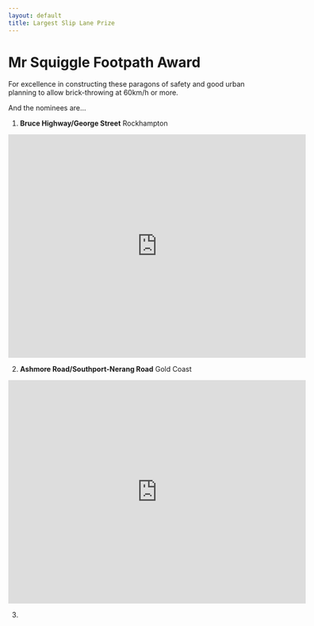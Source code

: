```yaml
---
layout: default
title: Largest Slip Lane Prize
---
```


# Mr Squiggle Footpath Award
For excellence in constructing these paragons of safety and good urban planning to allow brick-throwing at 60km/h or more.

And the nominees are...

1. **Bruce Highway/George Street** Rockhampton
<iframe src="https://www.google.com/maps/embed?pb=!1m18!1m12!1m3!1d1123.0251179339457!2d150.50161282923642!3d-23.37557299904848!2m3!1f0!2f0!3f0!3m2!1i1024!2i768!4f13.1!3m3!1m2!1s0x0%3A0x0!2zMjPCsDIyJzMyLjEiUyAxNTDCsDMwJzA3LjgiRQ!5e1!3m2!1sen!2sau!4v1577425614795!5m2!1sen!2sau" width="600" height="450" frameborder="0" style="border:0;" allowfullscreen=""></iframe>

2. **Ashmore Road/Southport-Nerang Road** Gold Coast
<iframe src="https://www.google.com/maps/embed?pb=!1m18!1m12!1m3!1d642.3979334529977!2d153.36518593294096!3d-27.985382794712947!2m3!1f0!2f0!3f0!3m2!1i1024!2i768!4f13.1!3m3!1m2!1s0x0%3A0x0!2zMjfCsDU5JzA3LjUiUyAxNTPCsDIxJzU2LjEiRQ!5e1!3m2!1sen!2sau!4v1577425678746!5m2!1sen!2sau" width="600" height="450" frameborder="0" style="border:0;" allowfullscreen=""></iframe>

3.

